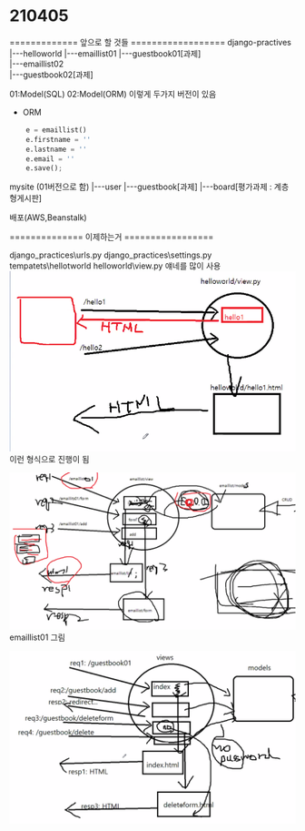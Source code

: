 # 210405

============= 앞으로 할 것들 ==================
django-practives
    |---helloworld
    |---emaillist01
    |---guestbook01[과제]   
    |---emaillist02          
    |---guestbook02[과제]

01:Model(SQL)
02:Model(ORM) 
이렇게 두가지 버전이 있음

- ORM
```python
    e = emaillist()
    e.firstname = ''
    e.lastname = ''
    e.email = ''
    e.save();
```

mysite (01버전으로 함)
    |---user
    |---guestbook[과제]
    |---board[평가과제 : 계층형게시판]
 
배포(AWS,Beanstalk)

============== 이제하는거 =================

django_practices\urls.py
django_practices\settings.py
tempatets\hellotworld
helloworld\view.py
얘네를 많이 사용
![img.png](img.png)
이런 형식으로 진행이 됨

![img_1.png](img_1.png)
emaillist01 그림

![img_2.png](img_2.png)